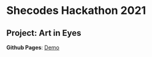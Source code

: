 # Shecodes Hackathon 2021


## Project: Art in Eyes


**Github Pages**: [Demo](https://baothi250501.github.io/she-codes-hackathon-2021/Front-end/index.html)
